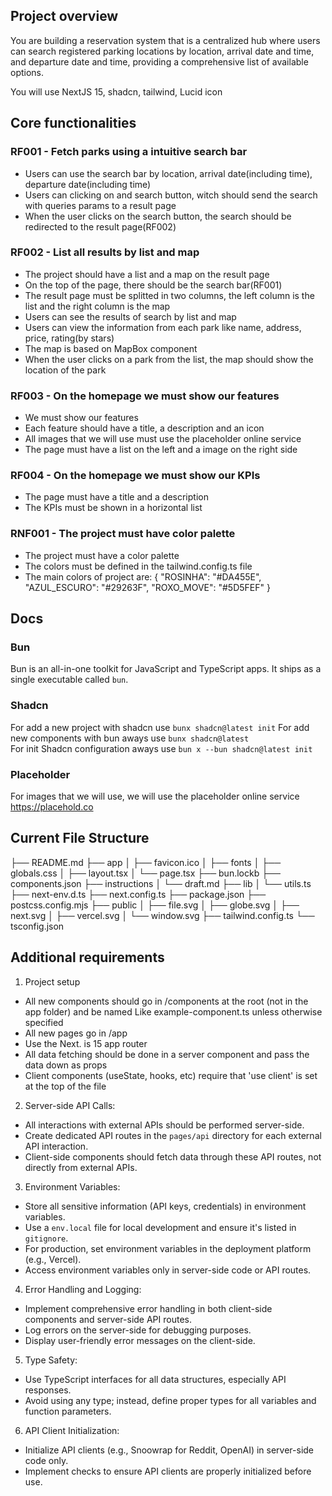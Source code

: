 ## Project overview

You are building a reservation system that is a centralized hub where users can search registered parking locations by location, arrival date and time, and departure date and time, providing a comprehensive list of available options.

You will use NextJS 15, shadcn, tailwind, Lucid icon

## Core functionalities

### RF001 - Fetch parks using a intuitive search bar
- Users can use the search bar by location, arrival date(including time), departure date(including time)
- Users can clicking on and search button, witch should send the search with queries params to a result page
- When the user clicks on the search button, the search should be redirected to the result page(RF002)

### RF002 - List all results by list and map
- The project should have a list and a map on the result page
- On the top of the page, there should be the search bar(RF001)
- The result page must be splitted in two columns, the left column is the list and the right column is the map
- Users can see the results of search by list and map
- Users can view the information from each park like name, address, price, rating(by stars)
- The map is based on MapBox component
- When the user clicks on a park from the list, the map should show the location of the park

### RF003 - On the homepage we must show our features
- We must show our features
- Each feature should have a title, a description and an icon
- All images that we will use must use the placeholder online service
- The page must have a list on the left and a image on the right side

### RF004 - On the homepage we must show our KPIs
- The page must have a title and a description
- The KPIs must be shown in a horizontal list

### RNF001 - The project must have color palette
- The project must have a color palette
- The colors must be defined in the tailwind.config.ts file
- The main colors of project are:
    {
        "ROSINHA": "#DA455E",
        "AZUL_ESCURO": "#29263F",
        "ROXO_MOVE": "#5D5FEF"
    }

## Docs

### Bun

Bun is an all-in-one toolkit for JavaScript and TypeScript apps. It ships as a single executable called `bun`.

### Shadcn
For add a new project with shadcn use `bunx shadcn@latest init` 
For add new components with bun aways use `bunx shadcn@latest`  
For init Shadcn configuration aways use `bun x --bun shadcn@latest init`

### Placeholder

For images that we will use, we will use the placeholder online service https://placehold.co


## Current File Structure

├── README.md
├── app
│   ├── favicon.ico
│   ├── fonts
│   ├── globals.css
│   ├── layout.tsx
│   └── page.tsx
├── bun.lockb
├── components.json
├── instructions
│   └── draft.md
├── lib
│   └── utils.ts
├── next-env.d.ts
├── next.config.ts
├── package.json
├── postcss.config.mjs
├── public
│   ├── file.svg
│   ├── globe.svg
│   ├── next.svg
│   ├── vercel.svg
│   └── window.svg
├── tailwind.config.ts
└── tsconfig.json

## Additional requirements

1. Project setup

- All new components should go in /components at the root (not in the app folder) and be named Like example-component.ts unless otherwise specified
- All new pages go in /app
- Use the Next. is 15 app router
- All data fetching should be done in a server component and pass the data down as props
- Client components (useState, hooks, etc) require that 'use client' is set at the top of the file

2. Server-side API Calls:

- All interactions with external APIs should be performed server-side.
- Create dedicated API routes in the `pages/api` directory for each external API interaction.
- Client-side components should fetch data through these API routes, not directly from external APIs.

3. Environment Variables:

- Store all sensitive information (API keys, credentials) in environment variables.
- Use a `env.local` file for local development and ensure it's listed in `gitignore`.
- For production, set environment variables in the deployment platform (e.g., Vercel).
- Access environment variables only in server-side code or API routes.

4. Error Handling and Logging:

- Implement comprehensive error handling in both client-side components and server-side API routes.
- Log errors on the server-side for debugging purposes.
- Display user-friendly error messages on the client-side.

5. Type Safety:

- Use TypeScript interfaces for all data structures, especially API responses.
- Avoid using any type; instead, define proper types for all variables and function parameters.

6. API Client Initialization:

- Initialize API clients (e.g., Snoowrap for Reddit, OpenAI) in server-side code only.
- Implement checks to ensure API clients are properly initialized before use.